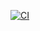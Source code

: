 [![CI](https://github.com/flagship-io/flagship-deno-sdk/actions/workflows/ci.yml/badge.svg)](https://github.com/flagship-io/flagship-deno-sdk/actions/workflows/ci.yml)
